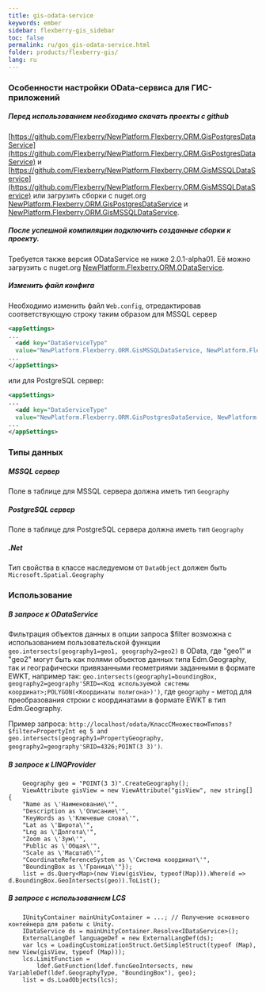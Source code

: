 ```yaml
---
title: gis-odata-service
keywords: ember
sidebar: flexberry-gis_sidebar
toc: false
permalink: ru/gos_gis-odata-service.html
folder: products/flexberry-gis/
lang: ru
---
```


### Особенности настройки OData-сервиса для ГИС-приложений

##### Перед использованием необходимо скачать проекты с github

[https://github.com/Flexberry/NewPlatform.Flexberry.ORM.GisPostgresDataService](https://github.com/Flexberry/NewPlatform.Flexberry.ORM.GisPostgresDataService) и 
[https://github.com/Flexberry/NewPlatform.Flexberry.ORM.GisMSSQLDataService](https://github.com/Flexberry/NewPlatform.Flexberry.ORM.GisMSSQLDataService) или загрузить сборки с nuget.org [NewPlatform.Flexberry.ORM.GisPostgresDataService](https://www.nuget.org/packages/NewPlatform.Flexberry.ORM.GisPostgresDataService) и [NewPlatform.Flexberry.ORM.GisMSSQLDataService](https://www.nuget.org/packages/NewPlatform.Flexberry.ORM.GisMSSQLDataService). 

##### После успешной компиляции подключить созданные сборки к проекту.

Требуется также версия ODataService не ниже 2.0.1-alpha01. Её можно загрузить с nuget.org [NewPlatform.Flexberry.ORM.ODataService](https://www.nuget.org/packages/NewPlatform.Flexberry.ORM.ODataService/2.0.1-alpha01). 

##### Изменить файл конфига

Необходимо изменить файл `Web.config`, отредактировав соответствующую строку таким образом для MSSQL сервер

```xml
<appSettings>
...
  <add key="DataServiceType" 
  value="NewPlatform.Flexberry.ORM.GisMSSQLDataService, NewPlatform.Flexberry.ORM.GisMSSQLDataService" />
...
</appSettings>
```

или для PostgreSQL сервер:


```xml
<appSettings>
...
  <add key="DataServiceType" 
  value="NewPlatform.Flexberry.ORM.GisPostgresDataService, NewPlatform.Flexberry.ORM.GisPostgresDataService" />
...
</appSettings>
```

### Типы данных

##### MSSQL сервер

Поле в таблице для MSSQL сервера должна иметь тип `Geography`

##### PostgreSQL сервер

Поле в таблице для PostgreSQL сервера должна иметь тип `Geography`

##### .Net

Тип свойства в классе наследуемом от  `DataObject` должен быть `Microsoft.Spatial.Geography`

### Использование

##### В запросе к ODataService

Фильтрация объектов данных в опции запроса $filter возможна с использованием пользовательской функции `geo.intersects(geography1=geo1, geography2=geo2)` в OData, где "geo1" и "geo2" могут быть как полями объектов данных типа Edm.Geography, так и географически привязанными геометриями заданными в формате EWKT, например так: `geo.intersects(geography1=boundingBox, geography2=geography'SRID=<Код используемой системы координат>;POLYGON(<Координаты полигона>)')`, где `geography` - метод для преобразования строки с координатами в формате EWKT в тип Edm.Geography.

Пример запроса: 
`http://localhost/odata/КлассСМножествомТиповs?$filter=PropertyInt eq 5 and geo.intersects(geography1=PropertyGeography, geography2=geography'SRID=4326;POINT(3 3)')`.

##### В запросе к LINQProvider

```charp
    Geography geo = "POINT(3 3)".CreateGeography();
    ViewAttribute gisView = new ViewAttribute("gisView", new string[] {
    "Name as \'Наименование\'",
    "Description as \'Описание\'",
    "KeyWords as \'Ключевые слова\'",
    "Lat as \'Широта\'",
    "Lng as \'Долгота\'",
    "Zoom as \'Зум\'",
    "Public as \'Общая\'",
    "Scale as \'Масштаб\'",
    "CoordinateReferenceSystem as \'Система координат\'",
    "BoundingBox as \'Граница\'"});
    list = ds.Query<Map>(new View(gisView, typeof(Map))).Where(d => d.BoundingBox.GeoIntersects(geo)).ToList();
```

##### В запросе с использованием LCS

```charp
    IUnityContainer mainUnityContainer = ...; // Получение основного контейнера для работы с Unity.
    IDataService ds = mainUnityContainer.Resolve<IDataService>();
    ExternalLangDef languageDef = new ExternalLangDef(ds);
    var lcs = LoadingCustomizationStruct.GetSimpleStruct(typeof (Map), new View(gisView, typeof (Map)));
    lcs.LimitFunction =
        ldef.GetFunction(ldef.funcGeoIntersects, new VariableDef(ldef.GeographyType, "BoundingBox"), geo);
    list = ds.LoadObjects(lcs);
```

